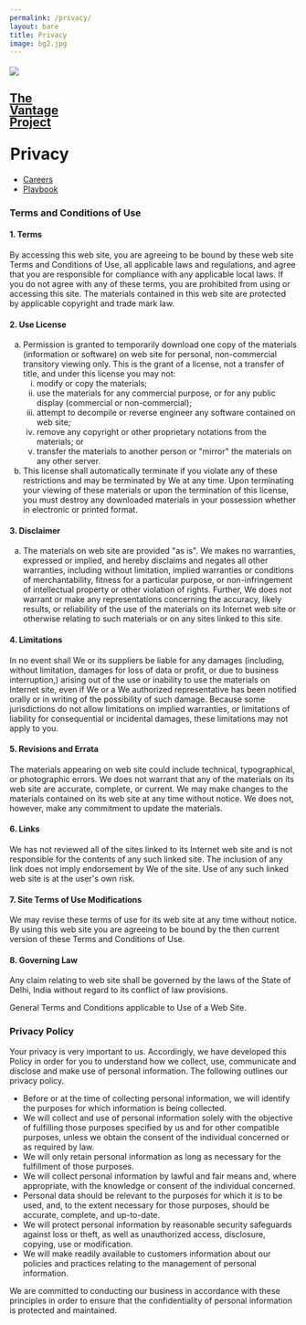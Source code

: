 ```yaml
---
permalink: /privacy/
layout: bare
title: Privacy
image: bg2.jpg
---
```

<div class="cbg b-ws-top-p">
	<div class="grid-container">
    <div class="grid-x">
      <div class="large-3 large-offset-3 medium-4 medium-offset-2 small-8 small-offset-2 cell s-ws-top">
        <div class="grid-x grid-padding-x">
            <div class="small-3 cell np">
              <a href="{{site.url}}">
                <img src="{{site.url}}/assets/img/vantage-logo-full.png" style="margin-top:0.25em">
              </a>
            </div>
<div class="small-5 shrink cell">
              <a href="{{site.url}}">
                <h2 class="sans2 bkc" style="line-height:1;">The <br> Vantage <br>Project</h2>
              </a>
            </div>
<div class="small-4 cell" style="border-left: 1px solid #dedede;">
              <h1 class="sans2 bold bc" style=" margin-top: 1em;">Privacy</h1>
            </div>
</div>
      </div>
    <div class="small-12 medium-6 cell s-ws-top xs-ws-top-p">
      <ul class="menu align-right hover">
        <!-- <li><a href="{{site.url}}/ico" class="dbc">ICO</a></li>
        <li><a href="{{site.url}}/blockchain" class="dbc">Blockchain</a></li> -->
        <li><a href="{{site.url}}/careers" class="dbc">Careers</a></li>
        <li><a href="{{site.url}}/playbook" class="dbc">Playbook</a></li>
        <!-- <li><a href="{{site.url}}/ico" class="dbc">ICO</a></li> -->
        <!-- <li><a href="{{site.url}}/x" class="dbc">X</a></li> -->
      </ul>
    </div>
    </div>
  </div>
<div class="grid-container">
  <div class="grid-x align-center">
    <div class="small-12 medium-10 medium-centered large-6 cell m-ws-top">
    <h3 class="bold bkc">Terms and Conditions of Use</h3>
    <h4 class="bkc s-ws-top">1. Terms</h4>
    <p>By accessing this web site, you are agreeing to be bound by these web site Terms and Conditions of Use, all applicable laws and regulations, and agree that you are responsible for compliance with any applicable local laws. If you do not agree with any of these terms, you are prohibited from using or accessing this site. The materials contained in this web site are protected by applicable copyright and trade mark law.</p>
    <h4 class="bkc">2. Use License</h4>
    <ol type="a">
    <li>Permission is granted to temporarily download one copy of the materials (information or software) on  web site for personal, non-commercial transitory viewing only. This is the grant of a license, not a transfer of title, and under this license you may not:
    <ol type="i">
    <li>modify or copy the materials;</li>
    <li>use the materials for any commercial purpose, or for any public display (commercial or non-commercial);</li>
    <li>attempt to decompile or reverse engineer any software contained on  web site;</li>
    <li>remove any copyright or other proprietary notations from the materials; or</li>
    <li>transfer the materials to another person or "mirror" the materials on any other server.</li>
    </ol>
    </li>
    <li>This license shall automatically terminate if you violate any of these restrictions and may be terminated by We at any time. Upon terminating your viewing of these materials or upon the termination of this license, you must destroy any downloaded materials in your possession whether in electronic or printed format.
    </li>
    </ol>
    <h4 class="bkc">3. Disclaimer</h4>
    <ol type="a">
    <li>The materials on  web site are provided "as is". We makes no warranties, expressed or implied, and hereby disclaims and negates all other warranties, including without limitation, implied warranties or conditions of merchantability, fitness for a particular purpose, or non-infringement of intellectual property or other violation of rights. Further, We does not warrant or make any representations concerning the accuracy, likely results, or reliability of the use of the materials on its Internet web site or otherwise relating to such materials or on any sites linked to this site.
    </li>
    </ol>
    <h4 class="bkc">4. Limitations</h4>
    <p>In no event shall We or its suppliers be liable for any damages (including, without limitation, damages for loss of data or profit, or due to business interruption,) arising out of the use or inability to use the materials on  Internet site, even if We or a We authorized representative has been notified orally or in writing of the possibility of such damage. Because some jurisdictions do not allow limitations on implied warranties, or limitations of liability for consequential or incidental damages, these limitations may not apply to you.
    </p>
    <h4 class="bkc">5. Revisions and Errata</h4>
    <p>The materials appearing on  web site could include technical, typographical, or photographic errors. We does not warrant that any of the materials on its web site are accurate, complete, or current. We may make changes to the materials contained on its web site at any time without notice. We does not, however, make any commitment to update the materials.</p>
    <h4 class="bkc">6. Links</h4>
    <p>We has not reviewed all of the sites linked to its Internet web site and is not responsible for the contents of any such linked site. The inclusion of any link does not imply endorsement by We of the site. Use of any such linked web site is at the user's own risk.</p>
    <h4 class="bkc">7. Site Terms of Use Modifications</h4>
    <p>We may revise these terms of use for its web site at any time without notice. By using this web site you are agreeing to be bound by the then current version of these Terms and Conditions of Use.</p>
    <h4 class="bkc">8. Governing Law</h4>
    <p>Any claim relating to  web site shall be governed by the laws of the State of Delhi, India without regard to its conflict of law provisions.</p>
    <p>General Terms and Conditions applicable to Use of a Web Site.</p>
    <h3 class="bkc bold">Privacy Policy</h3>
    <p>Your privacy is very important to us. Accordingly, we have developed this Policy in order for you to understand how we collect, use, communicate and disclose and make use of personal information. The following outlines our privacy policy.</p>
    <ul>
    <li>Before or at the time of collecting personal information, we will identify the purposes for which information is being collected.</li>
    <li>We will collect and use of personal information solely with the objective of fulfilling those purposes specified by us and for other compatible purposes, unless we obtain the consent of the individual concerned or as required by law.</li>
    <li>We will only retain personal information as long as necessary for the fulfillment of those purposes. </li>
    <li>We will collect personal information by lawful and fair means and, where appropriate, with the knowledge or consent of the individual concerned. </li>
    <li>Personal data should be relevant to the purposes for which it is to be used, and, to the extent necessary for those purposes, should be accurate, complete, and up-to-date. </li>
    <li>We will protect personal information by reasonable security safeguards against loss or theft, as well as unauthorized access, disclosure, copying, use or modification.</li>
    <li>We will make readily available to customers information about our policies and practices relating to the management of personal information. </li>
    </ul>
    <p>We are committed to conducting our business in accordance with these principles in order to ensure that the confidentiality of personal information is protected and maintained. </p>
    </div>
  </div>
</div>
</div>

